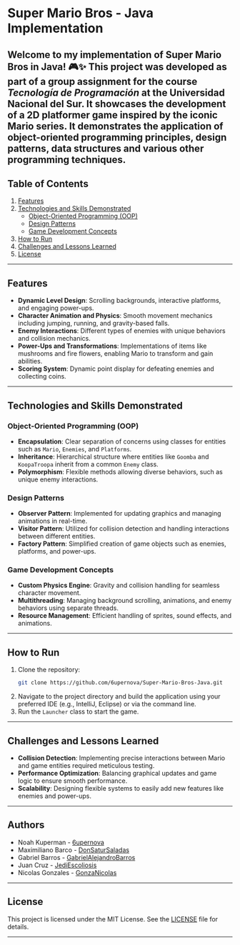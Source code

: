 # Super Mario Bros - Java Implementation

Welcome to my implementation of **Super Mario Bros** in Java! 🎮✨ This project was developed as part of a group assignment for the course *Tecnología de Programación* at the Universidad Nacional del Sur. It showcases the development of a 2D platformer game inspired by the iconic Mario series. It demonstrates the application of object-oriented programming principles, design patterns, data structures and 
various other programming techniques.
---

## Table of Contents

1. [Features](#features)
2. [Technologies and Skills Demonstrated](#technologies-and-skills-demonstrated)
   - [Object-Oriented Programming (OOP)](#object-oriented-programming-oop)
   - [Design Patterns](#design-patterns)
   - [Game Development Concepts](#game-development-concepts)
3. [How to Run](#how-to-run)
4. [Challenges and Lessons Learned](#challenges-and-lessons-learned)
7. [License](#license)

---

## Features

- **Dynamic Level Design**: Scrolling backgrounds, interactive platforms, and engaging power-ups.
- **Character Animation and Physics**: Smooth movement mechanics including jumping, running, and gravity-based falls.
- **Enemy Interactions**: Different types of enemies with unique behaviors and collision mechanics.
- **Power-Ups and Transformations**: Implementations of items like mushrooms and fire flowers, enabling Mario to transform and gain abilities.
- **Scoring System**: Dynamic point display for defeating enemies and collecting coins.

---

## Technologies and Skills Demonstrated

### Object-Oriented Programming (OOP)

- **Encapsulation**: Clear separation of concerns using classes for entities such as `Mario`, `Enemies`, and `Platforms`. 
- **Inheritance**: Hierarchical structure where entities like `Goomba` and `KoopaTroopa` inherit from a common `Enemy` class. 
- **Polymorphism**: Flexible methods allowing diverse behaviors, such as unique enemy interactions. 

### Design Patterns

- **Observer Pattern**: Implemented for updating graphics and managing animations in real-time. 
- **Visitor Pattern**: Utilized for collision detection and handling interactions between different entities. 
- **Factory Pattern**: Simplified creation of game objects such as enemies, platforms, and power-ups. 

### Game Development Concepts

- **Custom Physics Engine**: Gravity and collision handling for seamless character movement. 
- **Multithreading**: Managing background scrolling, animations, and enemy behaviors using separate threads. 
- **Resource Management**: Efficient handling of sprites, sound effects, and animations. 

---

## How to Run

1. Clone the repository:
   ```bash
   git clone https://github.com/6upernova/Super-Mario-Bros-Java.git
   ```
2. Navigate to the project directory and build the application using your preferred IDE (e.g., IntelliJ, Eclipse) or via the command line. 
3. Run the `Launcher` class to start the game. 

---

## Challenges and Lessons Learned

- **Collision Detection**: Implementing precise interactions between Mario and game entities required meticulous testing. 
- **Performance Optimization**: Balancing graphical updates and game logic to ensure smooth performance. 
- **Scalability**: Designing flexible systems to easily add new features like enemies and power-ups. 

---
## Authors
- Noah Kuperman - [6upernova](https://github.com/6upernova)
- Maximiliano Barco - [DonSaturSaladas](https://github.com/DonSaturSaladas)
- Gabriel Barros - [GabrielAlejandroBarros](https://github.com/GabrielAlejandroBarros)
- Juan Cruz - [JediEscoliosis](https://github.com/JediEscoliosis)
- Nicolas Gonzales - [GonzaNicolas](https://github.com/GonzaNicolas)
---

## License

This project is licensed under the MIT License. See the [LICENSE](https://github.com/6upernova/Super-Mario-Bros-Java/blob/main/LICENSE) file for details.

---



